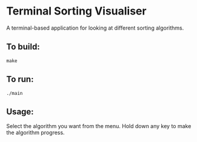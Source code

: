 # Terminal Sorting Visualiser
A terminal-based application for looking at different sorting algorithms.

## To build:
```
make
```

## To run:
```
./main
```

## Usage:
Select the algorithm you want from the menu. Hold down any key to make the algorithm progress.
